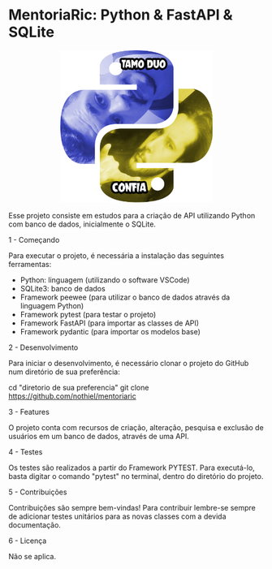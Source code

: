 # MentoriaRic: Python & FastAPI & SQLite

<p align="center"><img src='./docs/assets/python%20logo%20brabissima.png' width="300" height="300"/></p>


Esse projeto consiste em estudos para a criação de API utilizando Python com banco de dados, inicialmente o SQLite.


1 - Começando

Para executar o projeto, é necessária a instalação das seguintes ferramentas:

- Python: linguagem (utilizando o software VSCode)
- SQLite3: banco de dados
- Framework peewee (para utilizar o banco de dados através da linguagem Python)
- Framework pytest (para testar o projeto)
- Framework FastAPI (para importar as classes de API)
- Framework pydantic (para importar os modelos base)

2 - Desenvolvimento

Para iniciar o desenvolvimento, é necessário clonar o projeto do GitHub num diretório de sua preferência:

cd "diretorio de sua preferencia" 
git clone https://github.com/nothiel/mentoriaric

3 - Features

O projeto conta com recursos de criação, alteração, pesquisa e exclusão de usuários em um banco de dados, através de uma API.

4 - Testes

Os testes são realizados a partir do Framework PYTEST. Para executá-lo, basta digitar o comando "pytest" no terminal, dentro do diretório do projeto.

5 - Contribuições

Contribuições são sempre bem-vindas! Para contribuir lembre-se sempre de adicionar testes unitários para as novas classes com a devida documentação.

6 - Licença

Não se aplica.


